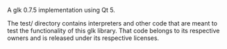 A glk 0.7.5 implementation using Qt 5.

The test/ directory contains interpreters and other code that are meant to test the functionality of this glk library. That code belongs to its respective owners and is released under its respective licenses.
